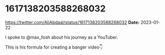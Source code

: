 # 1617138203588268032
https://twitter.com/AliAbdaal/status/1617138203588268032
**Date:** 2023-01-22

I spoke to @max_fosh about his journey as a YouTuber.

This is his formula for creating a banger video👇
